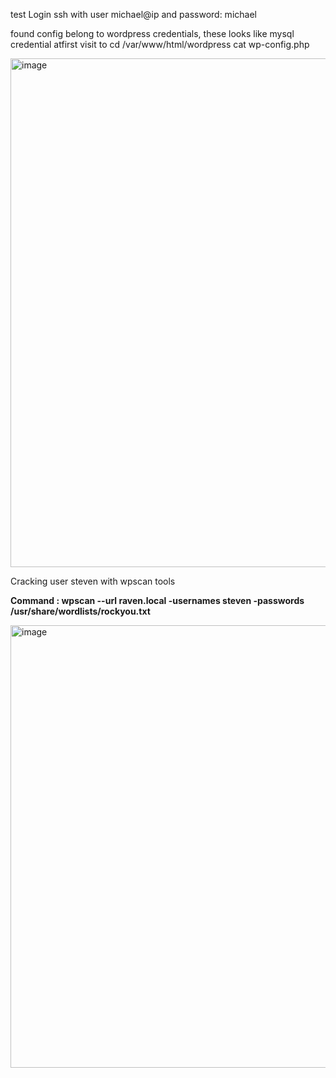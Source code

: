 test
Login ssh with user michael@ip and password: michael

found config belong to wordpress credentials, these looks like mysql credential
atfirst visit to cd /var/www/html/wordpress
cat wp-config.php

<img width="814" alt="image" src="https://github.com/psfauzi/Vulnhub_Like_OSCP/assets/49013900/a2731812-fd5b-4212-9081-f3b26ee78a37">


Cracking user steven with wpscan tools

**Command : wpscan --url raven.local -usernames steven -passwords /usr/share/wordlists/rockyou.txt**

<img width="708" alt="image" src="https://github.com/psfauzi/Vulnhub_Like_OSCP/assets/49013900/5ee84fd3-b7e9-4677-81bf-120888c9125d">
